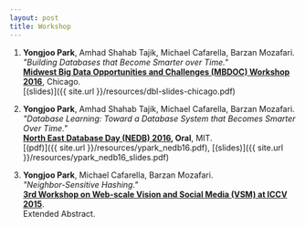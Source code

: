 ```yaml
---
layout: post
title: Workshop
---
```


1. **Yongjoo Park**, Amhad Shahab Tajik, Michael Cafarella, Barzan Mozafari.  
   *"Building Databases that Become Smarter over Time."*  
   **[Midwest Big Data Opportunities and Challenges (MBDOC) Workshop
   2016](http://people.cs.uchicago.edu/~aelmore/mbdoc.html)**,
   Chicago.  
   [(slides)]({{ site.url }}/resources/dbl-slides-chicago.pdf)

1. **Yongjoo Park**, Amhad Shahab Tajik, Michael Cafarella, Barzan Mozafari.  
   *"Database Learning: Toward a Database System that Becomes Smarter Over Time."*  
   **[North East Database Day (NEDB) 2016](http://mitdbg.github.io/nedbday/2016/), Oral**, MIT.  
   [(pdf)]({{ site.url }}/resources/ypark_nedb16.pdf),
   [(slides)]({{ site.url }}/resources/ypark_nedb16_slides.pdf)

1. **Yongjoo Park**, Michael Cafarella, Barzan Mozafari.  
   *"Neighbor-Sensitive Hashing."*  
   **[3rd Workshop on Web-scale Vision and Social Media
   (VSM) at ICCV 2015](https://sites.google.com/site/vsm2015iccv/)**.  
   Extended Abstract.
